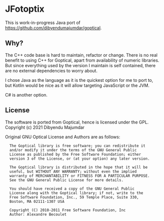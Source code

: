# JFotoptix

This is work-in-progress Java port of https://github.com/dibyendumajumdar/goptical.

## Why?

The C++ code base is hard to maintain, refactor or change.
There is no real benefit to using C++ for Goptical, apart from availability of numeric libraries. 
But since everything used by the version I maintain is self contained, there are no external dependencies
to worry about.

I chose Java as the language as it is the quickest option for me to 
port to, but Kotlin would be nice as it will allow targeting JavaScript or the JVM.

C# is another option.

## License

The software is ported from Goptical, hence is licensed under the GPL.
Copyright (c) 2021 Dibyendu Majumdar

Original GNU Optical License and Authors are as follows:

      The Goptical library is free software; you can redistribute it
      and/or modify it under the terms of the GNU General Public
      License as published by the Free Software Foundation; either
      version 3 of the License, or (at your option) any later version.

      The Goptical library is distributed in the hope that it will be
      useful, but WITHOUT ANY WARRANTY; without even the implied
      warranty of MERCHANTABILITY or FITNESS FOR A PARTICULAR PURPOSE.
      See the GNU General Public License for more details.

      You should have received a copy of the GNU General Public
      License along with the Goptical library; if not, write to the
      Free Software Foundation, Inc., 59 Temple Place, Suite 330,
      Boston, MA 02111-1307 USA

      Copyright (C) 2010-2011 Free Software Foundation, Inc
      Author: Alexandre Becoulet

